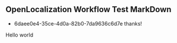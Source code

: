 ## OpenLocalization Workflow Test MarkDown
* 6daee0e4-35ce-4d0a-82b0-7da9636c6d7e 
thanks!

Hello world